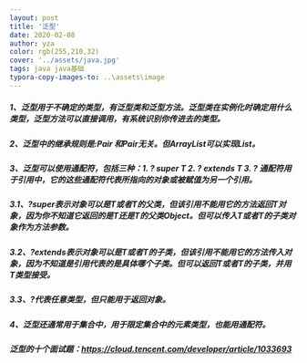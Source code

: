 ```yaml
---
layout: post
title: '泛型'
date: 2020-02-08
author: yza
color: rgb(255,210,32)
cover: '../assets/java.jpg'
tags: java java基础
typora-copy-images-to: ..\assets\image
---
```


##### 1、泛型用于不确定的类型，有泛型类和泛型方法。泛型类在实例化时确定用什么类型，泛型方法可以直接调用，有系统识别你传进去的类型。

##### 2、泛型中的继承规则是:Pair<Employee> 和Pair<Manager>无关。但ArrayList<T>可以实现List<T>。

##### 3、泛型可以使用通配符，包括三种：1. ? super T 2. ? extends T 3. ?  通配符用于引用中，它的这些通配符代表所指向的对象或被赋值为另一个引用。

##### 3.1、?super表示对象可以是T或者T的父类，但该引用不能用它的方法返回T对象，因为你不知道它返回的是T还是T的父类Object。但可以传入T或者T的子类对象作为方法参数。

##### 3.2、?extends表示对象可以是T或者T的子类，但该引用不能用它的方法传入对象，因为不知道是引用代表的是具体哪个子类。但可以返回T或者T的子类，并用T类型接受。

##### 3.3、?代表任意类型，但只能用于返回对象。

##### 4、泛型还通常用于集合中，用于限定集合中的元素类型，也能用通配符。

##### 泛型的十个面试题：https://cloud.tencent.com/developer/article/1033693